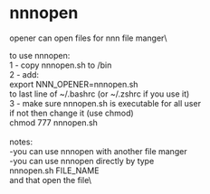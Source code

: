 # nnnopen
opener can open files for nnn file manger\

to use nnnopen:\
  1 - copy nnnopen.sh to /bin\
  2 - add:\
          export NNN_OPENER=nnnopen.sh\
      to last line of ~/.bashrc (or ~/.zshrc if you use it)\
  3 - make sure nnnopen.sh is executable for all user \
      if not then change it (use chmod)\
          chmod 777 nnnopen.sh\
\
notes:\
-you can use nnnopen with another file manger\
-you can use nnnopen directly by type\
      nnnopen.sh FILE_NAME\
 and that open the file\
